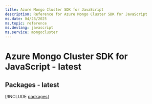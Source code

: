 ```yaml
---
title: Azure Mongo Cluster SDK for JavaScript
description: Reference for Azure Mongo Cluster SDK for JavaScript
ms.date: 04/23/2025
ms.topic: reference
ms.devlang: javascript
ms.service: mongocluster
---
```

# Azure Mongo Cluster SDK for JavaScript - latest
## Packages - latest
[!INCLUDE [packages](mongo-cluster-index.md)]